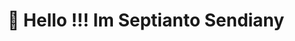 
<h1 align="center">👋 Hello !!! Im Septianto Sendiany</h1>
<!--
**SSendiany/SSendiany** is a ✨ _special_ ✨ repository because its `README.md` (this file) appears on your GitHub profile.

Here are some ideas to get you started:

- 🔭 I’m currently working on ...
- 🌱 I’m currently learning ...
- 👯 I’m looking to collaborate on ...
- 🤔 I’m looking for help with ...
- 💬 Ask me about ...
- 📫 How to reach me: ...
- 😄 Pronouns: ...
- ⚡ Fun fact: ...
-->
<h2 align="left">My Social Media</h2>
<p>
  <a href="https://www.instagram.com/ssendiany" target="_blank" rel="noreferrer"> 
        <img src="https://raw.githubusercontent.com/SSendiany/SSendiany/main/icon/Instagram.png" alt="css3" width="40" height="40"/> 
    </a> 
    <a href="https://discord.com/users/266202190035681280" target="_blank" rel="noreferrer"> 
        <img src="https://raw.githubusercontent.com/SSendiany/SSendiany/d02840ec5500b0e4444ac83ab39e00cb776a0caf/icon/discord.png" alt="css3" width="40" height="40"/> 
    </a> 
  </p>
<h2 align="left">Languages and Tools</h2>
<p>
<img src="https://raw.githubusercontent.com/SSendiany/SSendiany/main/icon/vue.png" alt="vue" width="40" height="40"/> 
<img src="https://raw.githubusercontent.com/SSendiany/SSendiany/main/icon/html5.png" alt="html5" width="40" height="40"/> 
<img src="https://raw.githubusercontent.com/SSendiany/SSendiany/main/icon/css3.png" alt="css3" width="40" height="40"/> 
<img src="https://raw.githubusercontent.com/SSendiany/SSendiany/d02840ec5500b0e4444ac83ab39e00cb776a0caf/icon/figma.svg" alt="figma" width="40" height="40"/>
<img src="https://raw.githubusercontent.com/SSendiany/SSendiany/main/icon/git.png" alt="git" width="40" height="40"/>
<img src="https://raw.githubusercontent.com/SSendiany/SSendiany/main/icon/nodejs.png" alt="nodejs" width="40" height="40"/>
<img src="https://raw.githubusercontent.com/SSendiany/SSendiany/d02840ec5500b0e4444ac83ab39e00cb776a0caf/icon/unity.svg" alt="unity" width="40" height="40"/>
<img src="https://raw.githubusercontent.com/SSendiany/SSendiany/d02840ec5500b0e4444ac83ab39e00cb776a0caf/icon/moralis.svg" alt="moralis" width="40" height="40"/>
<img src="https://raw.githubusercontent.com/SSendiany/SSendiany/main/icon/vscode.png" alt="vscode" width="40" height="40"/>
<img src="https://raw.githubusercontent.com/SSendiany/SSendiany/main/icon/webstorm.png" alt="ws" width="40" height="40"/>
</p>

